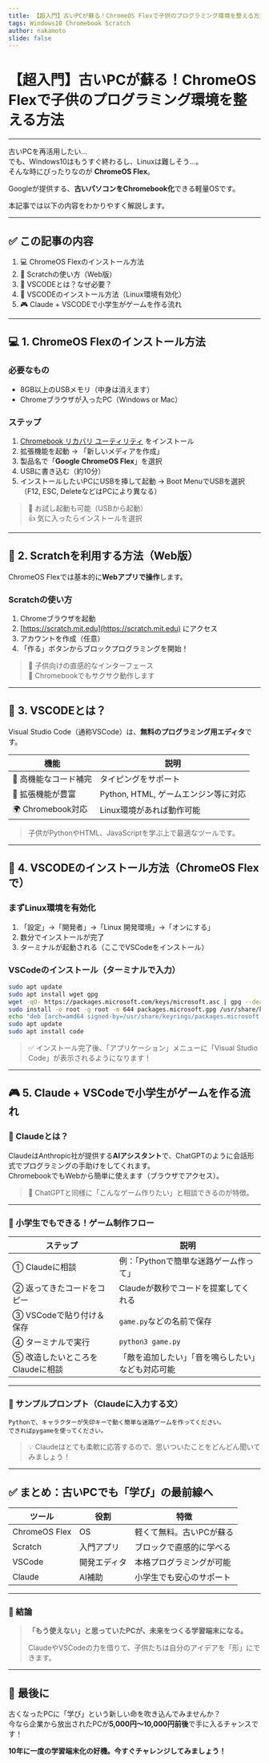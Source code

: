 ```yaml
---
title: 【超入門】古いPCが蘇る！ChromeOS Flexで子供のプログラミング環境を整える方法
tags: Windows10 Chromebook Scratch
author: nakamoto
slide: false
---
```

# 【超入門】古いPCが蘇る！ChromeOS Flexで子供のプログラミング環境を整える方法

---

古いPCを再活用したい…  
でも、Windows10はもうすぐ終わるし、Linuxは難しそう…。  
そんな時にぴったりなのが **ChromeOS Flex**。

Googleが提供する、**古いパソコンをChromebook化**できる軽量OSです。

本記事では以下の内容をわかりやすく解説します。

---

## ✅ この記事の内容

1. 💻 ChromeOS Flexのインストール方法  
2. 🧒 Scratchの使い方（Web版）  
3. 🧠 VSCODEとは？なぜ必要？  
4. 💾 VSCODEのインストール方法（Linux環境有効化）  
5. 🎮 Claude + VSCODEで小学生がゲームを作る流れ

---

## 💻 1. ChromeOS Flexのインストール方法

### 必要なもの

- 8GB以上のUSBメモリ（中身は消えます）
- Chromeブラウザが入ったPC（Windows or Mac）

### ステップ

1. [Chromebook リカバリ ユーティリティ](https://chrome.google.com/webstore/detail/chromebook-recovery-utility) をインストール  
2. 拡張機能を起動 → 「新しいメディアを作成」  
3. 製品名で「**Google ChromeOS Flex**」を選択  
4. USBに書き込む（約10分）  
5. インストールしたいPCにUSBを挿して起動 → Boot MenuでUSBを選択（F12, ESC, DeleteなどはPCにより異なる）  

> 🌱 お試し起動も可能（USBから起動）  
> 👍 気に入ったらインストールを選択

---

## 🧒 2. Scratchを利用する方法（Web版）

ChromeOS Flexでは基本的に**Webアプリで操作**します。

### Scratchの使い方

1. Chromeブラウザを起動  
2. [https://scratch.mit.edu](https://scratch.mit.edu) にアクセス  
3. アカウントを作成（任意）  
4. 「作る」ボタンからブロックプログラミングを開始！

> 🎨 子供向けの直感的なインターフェース  
> 🚀 Chromebookでもサクサク動作します

---

## 🧠 3. VSCODEとは？

Visual Studio Code（通称VSCode）は、**無料のプログラミング用エディタ**です。

| 機能             | 説明                                |
|------------------|-------------------------------------|
| 📝 高機能なコード補完 | タイピングをサポート                 |
| 🔌 拡張機能が豊富     | Python, HTML, ゲームエンジン等に対応 |
| 🌍 Chromebook対応     | Linux環境があれば動作可能            |

> 子供がPythonやHTML、JavaScriptを学ぶ上で最適なツールです。

---

## 💾 4. VSCODEのインストール方法（ChromeOS Flexで）

### まずLinux環境を有効化

1. 「設定」→「開発者」→「Linux 開発環境」→「オンにする」  
2. 数分でインストールが完了  
3. ターミナルが起動される（ここでVSCodeをインストール）

### VSCodeのインストール（ターミナルで入力）

```bash
sudo apt update
sudo apt install wget gpg
wget -qO- https://packages.microsoft.com/keys/microsoft.asc | gpg --dearmor > packages.microsoft.gpg
sudo install -o root -g root -m 644 packages.microsoft.gpg /usr/share/keyrings/
echo "deb [arch=amd64 signed-by=/usr/share/keyrings/packages.microsoft.gpg] https://packages.microsoft.com/repos/vscode stable main" | sudo tee /etc/apt/sources.list.d/vscode.list
sudo apt update
sudo apt install code
```

> ✅ インストール完了後、「アプリケーション」メニューに「Visual Studio Code」が表示されるようになります！

---

## 🎮 5. Claude + VSCodeで小学生がゲームを作る流れ

### 🧠 Claudeとは？

ClaudeはAnthropic社が提供する**AIアシスタント**で、ChatGPTのように会話形式でプログラミングの手助けをしてくれます。  
ChromebookでもWebから簡単に使えます（ブラウザでアクセス）。

> 📝 ChatGPTと同様に「こんなゲーム作りたい」と相談できるのが特徴。

---

### 👦 小学生でもできる！ゲーム制作フロー

| ステップ | 説明 |
|--------|------|
| ① Claudeに相談 | 例：「Pythonで簡単な迷路ゲーム作って」 |
| ② 返ってきたコードをコピー | Claudeが数秒でコードを提案してくれる |
| ③ VSCodeで貼り付け＆保存 | `game.py`などの名前で保存 |
| ④ ターミナルで実行 | `python3 game.py` |
| ⑤ 改造したいところをClaudeに相談 | 「敵を追加したい」「音を鳴らしたい」なども対応可能 |

---

### 🎁 サンプルプロンプト（Claudeに入力する文）

```
Pythonで、キャラクターが矢印キーで動く簡単な迷路ゲームを作ってください。
できればpygameを使ってください。
```

> 💡 Claudeはとても柔軟に応答するので、思いついたことをどんどん聞いてみましょう！

---

## ✅ まとめ：古いPCでも「学び」の最前線へ

| ツール | 役割 | 特徴 |
|--------|------|------|
| ChromeOS Flex | OS | 軽くて無料。古いPCが蘇る |
| Scratch | 入門アプリ | ブロックで直感的に学べる |
| VSCode | 開発エディタ | 本格プログラミングが可能 |
| Claude | AI補助 | 小学生でも安心のサポート |

---

### 🎯 結論

> **「もう使えない」と思っていたPCが、未来をつくる学習端末になる。**  
>  
> ClaudeやVSCodeの力を借りて、子供たちは自分のアイデアを「形」にできます。

---


## 🙌 最後に

古くなったPCに「学び」という新しい命を吹き込んでみませんか？  
今なら企業から放出されたPCが**5,000円〜10,000円前後**で手に入るチャンスです！

**10年に一度の学習端末化の好機。今すぐチャレンジしてみましょう！**
